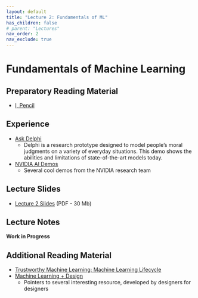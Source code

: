 ```yaml
---
layout: default
title: "Lecture 2: Fundamentals of ML"
has_children: false
# parent: "Lectures"
nav_order: 2
nav_exclude: true
---
```


# Fundamentals of Machine Learning

## Preparatory Reading Material

- [I, Pencil](https://en.wikisource.org/wiki/I,_Pencil)


## Experience

- [Ask Delphi](https://delphi.allenai.org)
   - Delphi is a research prototype designed to model people’s moral judgments on a variety of everyday situations. This demo shows the abilities and limitations of state-of-the-art models today.
- [NVIDIA AI Demos](https://www.nvidia.com/en-us/research/ai-demos/)
   - Several cool demos from the NVIDIA research team

## Lecture Slides

- [Lecture 2 Slides]({{site.baseurl}}/assets/slides/ML4D-L2.pdf) (PDF - 30 Mb)

## Lecture Notes

__Work in Progress__

## Additional Reading Material

- [Trustworthy Machine Learning: Machine Learning Lifecycle](http://www.trustworthymachinelearning.com/trustworthymachinelearning-02.htm)
 - [Machine Learning + Design](https://machinelearning.design/)
   - Pointers to several interesting resource, developed by designers for designers 
